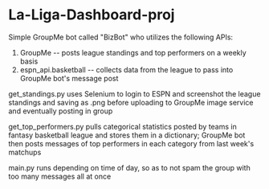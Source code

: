 # La-Liga-Dashboard-proj

Simple GroupMe bot called "BizBot" who utilizes the following APIs:
  1) GroupMe -- posts league standings and top performers on a weekly basis 
  2) espn_api.basketball -- collects data from the league to pass into GroupMe bot's message post

get_standings.py uses Selenium to login to ESPN and screenshot the league standings and saving as .png before uploading to GroupMe image service and eventually posting in group

get_top_performers.py pulls categorical statistics posted by teams in fantasy basketball league and stores them in a dictionary; GroupMe bot then posts messages of top performers in each category from last week's matchups

main.py runs depending on time of day, so as to not spam the group with too many messages all at once
